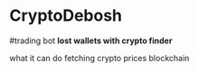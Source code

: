 ﻿# CryptoDebosh
#trading bot
**lost wallets with crypto finder**

what it can do 
fetching crypto prices
blockchain
